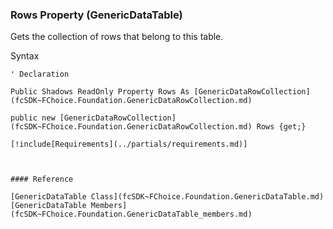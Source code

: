 ﻿### Rows Property (GenericDataTable)

Gets the collection of rows that belong to this table.

Syntax

```vbnet
' Declaration

Public Shadows ReadOnly Property Rows As [GenericDataRowCollection](fcSDK~FChoice.Foundation.GenericDataRowCollection.md)

public new [GenericDataRowCollection](fcSDK~FChoice.Foundation.GenericDataRowCollection.md) Rows {get;}

[!include[Requirements](../partials/requirements.md)]



#### Reference

[GenericDataTable Class](fcSDK~FChoice.Foundation.GenericDataTable.md)  
[GenericDataTable Members](fcSDK~FChoice.Foundation.GenericDataTable_members.md)
